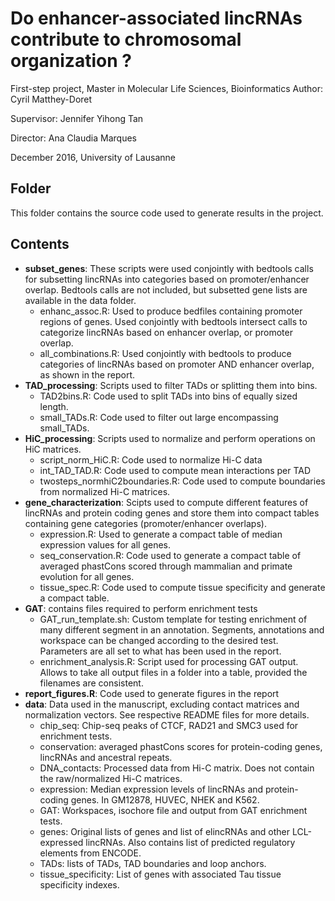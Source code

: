 # Do enhancer-associated lincRNAs contribute to chromosomal organization ?
First-step project, Master in Molecular Life Sciences, Bioinformatics
Author: Cyril Matthey-Doret

Supervisor: Jennifer Yihong Tan

Director: Ana Claudia Marques

December 2016, University of Lausanne

## Folder

This folder contains the source code used to generate results in the project.

## Contents

* __subset_genes__: These scripts were used conjointly with bedtools calls for subsetting lincRNAs into categories based on promoter/enhancer overlap. Bedtools calls are not included, but subsetted gene lists are available in the data folder.
    + enhanc_assoc.R: Used to produce bedfiles containing promoter regions of genes. Used conjointly with bedtools intersect calls to categorize lincRNAs based on enhancer overlap, or promoter overlap.
    + all_combinations.R: Used conjointly with bedtools to produce categories of lincRNAs based on promoter AND enhancer overlap, as shown in the report.
* __TAD_processing__: Scripts used to filter TADs or splitting them into bins.
    + TAD2bins.R: Code used to split TADs into bins of equally sized length.
    + small_TADs.R: Code used to filter out large encompassing small_TADs.
* __HiC_processing__: Scripts used to normalize and perform operations on HiC matrices.
    + script_norm_HiC.R: Code used to normalize Hi-C data
    + int_TAD_TAD.R: Code used to compute mean interactions per TAD
    + twosteps_normhiC2boundaries.R: Code used to compute boundaries from normalized Hi-C matrices.
* __gene_characterization__: Scipts used to compute different features of lincRNAs and protein coding genes and store them into compact tables containing gene categories (promoter/enhancer overlaps).
    + expression.R: Used to generate a compact table of median expression values for all genes.
    + seq_conservation.R: Code used to generate a compact table of averaged phastCons scored through mammalian and primate evolution for all genes.
    + tissue_spec.R: Code used to compute tissue specificity and generate a compact table.
* __GAT__: contains files required to perform enrichment tests
    + GAT_run_template.sh: Custom template for testing enrichment of many different segment in an annotation. Segments, annotations and workspace can be changed according to the desired test. Parameters are all set to what has been used in the report.
    + enrichment_analysis.R: Script used for processing GAT output. Allows to take all output files in a folder into a table, provided the filenames are consistent.
* __report_figures.R__: Code used to generate figures in the report
* __data__: Data used in the manuscript, excluding contact matrices and normalization vectors. See respective README files for more details.
    + chip_seq: Chip-seq peaks of CTCF, RAD21 and SMC3 used for enrichment tests.
    + conservation: averaged phastCons scores for protein-coding genes, lincRNAs and ancestral repeats.
    + DNA_contacts: Processed data from Hi-C matrix. Does not contain the raw/normalized Hi-C matrices.
    + expression: Median expression levels of lincRNAs and protein-coding genes. In GM12878, HUVEC, NHEK and K562.
    + GAT: Workspaces, isochore file and output from GAT enrichment tests.
    + genes: Original lists of genes and list of elincRNAs and other LCL-expressed lincRNAs. Also contains list of predicted regulatory elements from ENCODE.
    + TADs: lists of TADs, TAD boundaries and loop anchors.
    + tissue_specificity: List of genes with associated Tau tissue specificity indexes.


